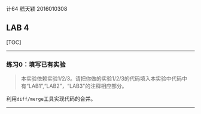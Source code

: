 计64	嵇天颖	2016010308

## LAB 4

[TOC]

---

### 练习0：填写已有实验

> 本实验依赖实验1/2/3。请把你做的实验1/2/3的代码填入本实验中代码中有“LAB1”,“LAB2”，“LAB3"的注释相应部分。

利用`diff/merge`工具实现代码的合并。

---





